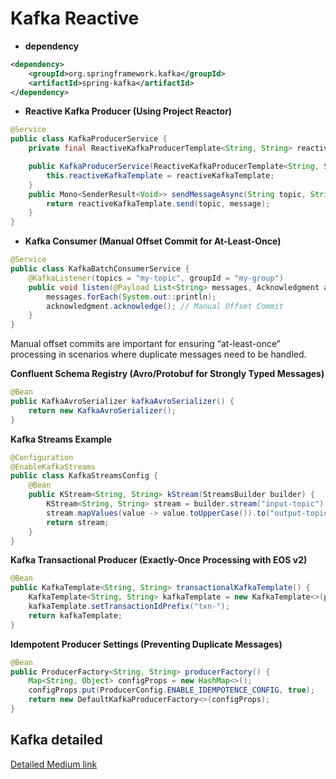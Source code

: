 # Kafka Reactive

- **dependency**

```xml
<dependency>
    <groupId>org.springframework.kafka</groupId>
    <artifactId>spring-kafka</artifactId>
</dependency>
```

- **Reactive Kafka Producer (Using Project Reactor)**

```java
@Service
public class KafkaProducerService {
    private final ReactiveKafkaProducerTemplate<String, String> reactiveKafkaTemplate;

    public KafkaProducerService(ReactiveKafkaProducerTemplate<String, String> reactiveKafkaTemplate) {
        this.reactiveKafkaTemplate = reactiveKafkaTemplate;
    }
    public Mono<SenderResult<Void>> sendMessageAsync(String topic, String message) {
        return reactiveKafkaTemplate.send(topic, message);
    }
}
```

- **Kafka Consumer (Manual Offset Commit for At-Least-Once)**

```java
@Service
public class KafkaBatchConsumerService {
    @KafkaListener(topics = "my-topic", groupId = "my-group")
    public void listen(@Payload List<String> messages, Acknowledgment acknowledgment) {
        messages.forEach(System.out::println);
        acknowledgment.acknowledge(); // Manual Offset Commit
    }
}
```
Manual offset commits are important for ensuring “at-least-once” processing in scenarios where duplicate messages need to be handled.


**Confluent Schema Registry (Avro/Protobuf for Strongly Typed Messages)**

```java
@Bean
public KafkaAvroSerializer kafkaAvroSerializer() {
    return new KafkaAvroSerializer();
}
```

**Kafka Streams Example**

```java
@Configuration
@EnableKafkaStreams
public class KafkaStreamsConfig {
    @Bean
    public KStream<String, String> kStream(StreamsBuilder builder) {
        KStream<String, String> stream = builder.stream("input-topic");
        stream.mapValues(value -> value.toUpperCase()).to("output-topic");
        return stream;
    }
}
```


**Kafka Transactional Producer (Exactly-Once Processing with EOS v2)**

```java
@Bean
public KafkaTemplate<String, String> transactionalKafkaTemplate() {
    KafkaTemplate<String, String> kafkaTemplate = new KafkaTemplate<>(producerFactory());
    kafkaTemplate.setTransactionIdPrefix("txn-");
    return kafkaTemplate;
}
```


**Idempotent Producer Settings (Preventing Duplicate Messages)**

```java
@Bean
public ProducerFactory<String, String> producerFactory() {
    Map<String, Object> configProps = new HashMap<>();
    configProps.put(ProducerConfig.ENABLE_IDEMPOTENCE_CONFIG, true);
    return new DefaultKafkaProducerFactory<>(configProps);
}
```

## Kafka detailed 

[Detailed Medium link](https://medium.com/coding-odyssey/kafka-with-spring-boot-deep-dive-with-interview-questions-1fad98f7883b)